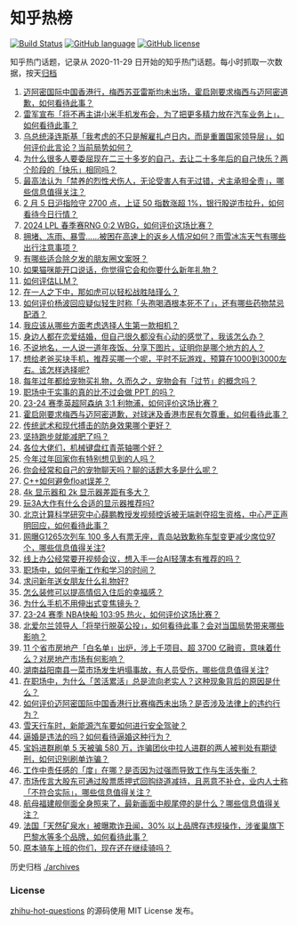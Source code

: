 # 知乎热榜
[![Build Status](https://github.com/ToWeLong/zhihu-hot-questions/workflows/CI/badge.svg)](https://github.com/ToWeLong/zhihu-hot-questions/actions)
[![GitHub language](https://img.shields.io/badge/language-golang-orange.svg)](https://golang.org/)
[![GitHub license](https://img.shields.io/github/license/ToWeLong/zhihu-hot-questions)](https://github.com/ToWeLong/zhihu-hot-questions/blob/main/LICENSE)

知乎热门话题，记录从 2020-11-29 日开始的知乎热门话题。每小时抓取一次数据，按天[归档](./archives)

<!-- BEGIN -->

1. [迈阿密国际中国香港行，梅西苏亚雷斯均未出场，霍启刚要求梅西与迈阿密道歉，如何看待此事？](https://www.zhihu.com/question/642918020)
1. [雷军宣布「将不再主讲小米手机发布会，为了把更多精力放在汽车业务上」，如何看待此事？](https://www.zhihu.com/question/643010029)
1. [乌总统泽连斯基「我考虑的不只是解雇扎卢日内，而是重置国家领导层」，如何评价此言论？当前局势如何？](https://www.zhihu.com/question/643002333)
1. [为什么很多人要委屈现在二三十多岁的自己，去让二十多年后的自己快乐？两个阶段的「快乐」相同吗？](https://www.zhihu.com/question/642419626)
1. [最高法认为「禁养的烈性犬伤人，无论受害人有无过错，犬主承担全责」，哪些信息值得关注？](https://www.zhihu.com/question/643018970)
1. [2 月 5 日沪指险守 2700 点，上证 50 指数涨超 1%，银行股逆市拉升，如何看待今日行情？](https://www.zhihu.com/question/643007985)
1. [2024 LPL 春季赛RNG 0:2 WBG，如何评价这场比赛？](https://www.zhihu.com/question/642899608)
1. [拥堵、冻雨、暴雪……被困在高速上的返乡人情况如何？雨雪冰冻天气有哪些出行注意事项？](https://www.zhihu.com/question/642658902)
1. [有哪些适合除夕发的朋友圈文案呀？](https://www.zhihu.com/question/511568581)
1. [如果猫咪能开口说话，你觉得它会和你要什么新年礼物？](https://www.zhihu.com/question/639931881)
1. [如何评估LLM？](https://www.zhihu.com/question/629846408)
1. [在一人之下中，那如虎可以轻松战胜陆瑾么？](https://www.zhihu.com/question/642191226)
1. [如何评价杨波回应疑似轻生时称「头孢喝酒根本死不了」，还有哪些药物禁忌配酒？](https://www.zhihu.com/question/642906951)
1. [我应该从哪些方面考虑选择人生第一款相机？](https://www.zhihu.com/question/642171513)
1. [身边人都在恋爱结婚，但自己很久都没有心动的感觉了，我该怎么办？](https://www.zhihu.com/question/640086913)
1. [不说地名，一人说一道年夜饭、分享下图片，证明你是哪个地方的人？](https://www.zhihu.com/question/639791368)
1. [想给老爸买块手机，推荐买哪一个呢，平时不玩游戏，预算在1000到3000左右。该怎样选择呢?](https://www.zhihu.com/question/638594192)
1. [每年过年都给宠物买礼物，久而久之，宠物会有「过节」的概念吗？](https://www.zhihu.com/question/639931836)
1. [职场中干实事的真的比不过会做 PPT 的吗？](https://www.zhihu.com/question/641217604)
1. [23-24 赛季英超阿森纳 3:1 利物浦，如何评价这场比赛？](https://www.zhihu.com/question/642968271)
1. [霍启刚要求梅西与迈阿密道歉，对球迷及香港市民有欠尊重，如何看待此事？](https://www.zhihu.com/question/643004513)
1. [传统武术和现代搏击的防身效果哪个更好？](https://www.zhihu.com/question/638728353)
1. [坚持跑步就能减肥了吗？](https://www.zhihu.com/question/641839384)
1. [各位大佬们，机械键盘红青茶轴哪个好？](https://www.zhihu.com/question/638174187)
1. [今年过年回家你有特别想见到的人吗？](https://www.zhihu.com/question/642364909)
1. [你会经常和自己的宠物聊天吗？聊的话题大多是什么呢？](https://www.zhihu.com/question/641183891)
1. [C++如何避免float误差？](https://www.zhihu.com/question/642441594)
1. [4k 显示器和 2k 显示器差距有多大？](https://www.zhihu.com/question/569473932)
1. [玩3A大作有什么合适的显示器推荐吗?](https://www.zhihu.com/question/637936835)
1. [北京计算科学研究中心薛鹏教授发视频控诉被无端剥夺招生资格，中心严正声明回应，如何看待此事？](https://www.zhihu.com/question/642965600)
1. [网曝G1265次列车 100 多人有票无座，青岛站致歉称车型变更减少席位97个，哪些信息值得关注?](https://www.zhihu.com/question/642527801)
1. [线上办公经常要开视频会议，想入手一台AI轻薄本有推荐的吗？](https://www.zhihu.com/question/642841815)
1. [职场中，如何平衡工作和学习的时间？](https://www.zhihu.com/question/642192348)
1. [求问新年送女朋友什么礼物好?](https://www.zhihu.com/question/639901877)
1. [怎么装修可以提高情侣入住后的幸福感？](https://www.zhihu.com/question/643011288)
1. [为什么手机不用伸出式变焦镜头？](https://www.zhihu.com/question/640939664)
1. [23-24 赛季 NBA快船 103:95 热火，如何评价这场比赛？](https://www.zhihu.com/question/642988422)
1. [北爱尔兰领导人「将举行脱英公投」，如何看待此事？会对当国局势带来哪些影响？](https://www.zhihu.com/question/643025503)
1. [11 个省市房地产「白名单」出炉，涉上千项目、超 3700 亿融资，意味着什么？对房地产市场有何影响？](https://www.zhihu.com/question/642952989)
1. [湖南益阳南县一菜市场发生坍塌事故，有人员受伤，哪些信息值得关注?](https://www.zhihu.com/question/643029271)
1. [在职场中，为什么「苦活累活」总是流向老实人？这种现象背后的原因是什么？](https://www.zhihu.com/question/642490620)
1. [如何评价迈阿密国际中国香港行比赛梅西未出场？是否涉及法律上的违约行为？](https://www.zhihu.com/question/642897644)
1. [雪天行车时，新能源汽车要如何进行安全驾驶？](https://www.zhihu.com/question/641716367)
1. [逼婚是违法的吗？如何看待逼婚这种行为？](https://www.zhihu.com/question/365140623)
1. [宝妈进群刷单 5 天被骗 580 万，诈骗团伙中拉人进群的两人被判处有期徒刑，如何识别刷单诈骗？](https://www.zhihu.com/question/642882176)
1. [工作中责任感的「度」在哪？是否因为过强而导致工作与生活失衡？](https://www.zhihu.com/question/642490632)
1. [市场传言大股东可通过股票质押式回购绕道减持，且恶意不补仓，业内人士称「不符合实际」，哪些信息值得关注？](https://www.zhihu.com/question/642958508)
1. [航母福建舰侧面全身照来了，最新画面中舰尾停的是什么？哪些信息值得关注？](https://www.zhihu.com/question/642884808)
1. [法国「天然矿泉水」被曝欺诈丑闻，30% 以上品牌存违规操作，涉雀巢旗下巴黎水等多个品牌，如何看待此事？](https://www.zhihu.com/question/642867791)
1. [原本骑车上班的你们，现在还在继续骑吗？](https://www.zhihu.com/question/640803351)

<!-- END -->

历史归档 [./archives](./archives)


### License
[zhihu-hot-questions](https://github.com/towelong/zhihu-hot-questions) 的源码使用 MIT License 发布。